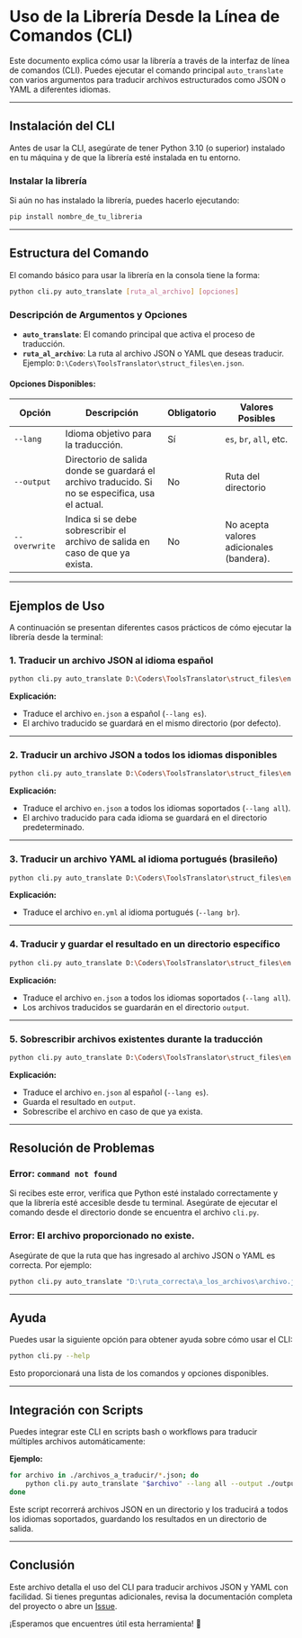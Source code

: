 # Uso de la Librería Desde la Línea de Comandos (CLI)

Este documento explica cómo usar la librería a través de la interfaz de línea de comandos (CLI). Puedes ejecutar el comando principal `auto_translate` con varios argumentos para traducir archivos estructurados como JSON o YAML a diferentes idiomas.

---

## Instalación del CLI

Antes de usar la CLI, asegúrate de tener Python 3.10 (o superior) instalado en tu máquina y de que la librería esté instalada en tu entorno.

### Instalar la librería

Si aún no has instalado la librería, puedes hacerlo ejecutando:

```bash
pip install nombre_de_tu_libreria
```

---

## Estructura del Comando

El comando básico para usar la librería en la consola tiene la forma:

```bash
python cli.py auto_translate [ruta_al_archivo] [opciones]
```

### Descripción de Argumentos y Opciones

- **`auto_translate`**: El comando principal que activa el proceso de traducción.
- **`ruta_al_archivo`**: La ruta al archivo JSON o YAML que deseas traducir. Ejemplo: `D:\Coders\ToolsTranslator\struct_files\en.json`.

#### Opciones Disponibles:

| Opción           | Descripción                                                                                   | Obligatorio | Valores Posibles            |
|-------------------|-----------------------------------------------------------------------------------------------|-------------|-----------------------------|
| `--lang`         | Idioma objetivo para la traducción.                                                           | Sí          | `es`, `br`, `all`, etc.     |
| `--output`       | Directorio de salida donde se guardará el archivo traducido. Si no se especifica, usa el actual. | No          | Ruta del directorio         |
| `--overwrite`    | Indica si se debe sobrescribir el archivo de salida en caso de que ya exista.                  | No          | No acepta valores adicionales (bandera). |

---

## Ejemplos de Uso

A continuación se presentan diferentes casos prácticos de cómo ejecutar la librería desde la terminal:

### 1. Traducir un archivo JSON al idioma español

```bash
python cli.py auto_translate D:\Coders\ToolsTranslator\struct_files\en.json --lang es
```

**Explicación:**
- Traduce el archivo `en.json` a español (`--lang es`).
- El archivo traducido se guardará en el mismo directorio (por defecto).

---

### 2. Traducir un archivo JSON a todos los idiomas disponibles

```bash
python cli.py auto_translate D:\Coders\ToolsTranslator\struct_files\en.json --lang all
```

**Explicación:**
- Traduce el archivo `en.json` a todos los idiomas soportados (`--lang all`).
- El archivo traducido para cada idioma se guardará en el directorio predeterminado.

---

### 3. Traducir un archivo YAML al idioma portugués (brasileño)

```bash
python cli.py auto_translate D:\Coders\ToolsTranslator\struct_files\en.yml --lang br
```

**Explicación:**
- Traduce el archivo `en.yml` al idioma portugués (`--lang br`).

---

### 4. Traducir y guardar el resultado en un directorio específico

```bash
python cli.py auto_translate D:\Coders\ToolsTranslator\struct_files\en.json --lang all --output D:\Coders\ToolsTranslator\struct_files\output
```

**Explicación:**
- Traduce el archivo `en.json` a todos los idiomas soportados (`--lang all`).
- Los archivos traducidos se guardarán en el directorio `output`.

---

### 5. Sobrescribir archivos existentes durante la traducción

```bash
python cli.py auto_translate D:\Coders\ToolsTranslator\struct_files\en.json --lang es --output D:\Coders\ToolsTranslator\struct_files\output --overwrite
```

**Explicación:**
- Traduce el archivo `en.json` al español (`--lang es`).
- Guarda el resultado en `output`.
- Sobrescribe el archivo en caso de que ya exista.

---

## Resolución de Problemas

### Error: `command not found`

Si recibes este error, verifica que Python esté instalado correctamente y que la librería esté accesible desde tu terminal. Asegúrate de ejecutar el comando desde el directorio donde se encuentra el archivo `cli.py`.

### Error: **El archivo proporcionado no existe.**

Asegúrate de que la ruta que has ingresado al archivo JSON o YAML es correcta. Por ejemplo:

```bash
python cli.py auto_translate "D:\ruta_correcta\a_los_archivos\archivo.json" --lang en
```

---

## Ayuda

Puedes usar la siguiente opción para obtener ayuda sobre cómo usar el CLI:

```bash
python cli.py --help
```

Esto proporcionará una lista de los comandos y opciones disponibles.

---

## Integración con Scripts

Puedes integrar este CLI en scripts bash o workflows para traducir múltiples archivos automáticamente:

**Ejemplo:**

```bash
for archivo in ./archivos_a_traducir/*.json; do
    python cli.py auto_translate "$archivo" --lang all --output ./output --overwrite
done
```

Este script recorrerá archivos JSON en un directorio y los traducirá a todos los idiomas soportados, guardando los resultados en un directorio de salida.

---

## Conclusión

Este archivo detalla el uso del CLI para traducir archivos JSON y YAML con facilidad. Si tienes preguntas adicionales, revisa la documentación completa del proyecto o abre un [Issue](https://github.com/usuario/repositorio/issues).

¡Esperamos que encuentres útil esta herramienta! 🚀